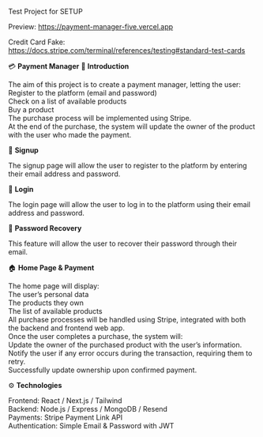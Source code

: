 Test Project for SETUP

Preview: https://payment-manager-five.vercel.app

Credit Card Fake: https://docs.stripe.com/terminal/references/testing#standard-test-cards

💳 **Payment Manager**
🧩 **Introduction**

The aim of this project is to create a payment manager, letting the user:  
Register to the platform (email and password)  
Check on a list of available products  
Buy a product  
The purchase process will be implemented using Stripe.  
At the end of the purchase, the system will update the owner of the product with the user who made the payment.  

📝 **Signup**

The signup page will allow the user to register to the platform by entering their email address and password.

🔐 **Login**

The login page will allow the user to log in to the platform using their email address and password.

🔄 **Password Recovery**

This feature will allow the user to recover their password through their email.

🏠 **Home Page & Payment**

The home page will display:  
The user’s personal data  
The products they own  
The list of available products  
All purchase processes will be handled using Stripe, integrated with both the backend and frontend web app.  
Once the user completes a purchase, the system will:  
Update the owner of the purchased product with the user’s information.  
Notify the user if any error occurs during the transaction, requiring them to retry.  
Successfully update ownership upon confirmed payment.  

⚙️ **Technologies**

Frontend: React / Next.js / Tailwind  
Backend: Node.js / Express / MongoDB / Resend  
Payments: Stripe Payment Link API  
Authentication: Simple Email & Password with JWT
